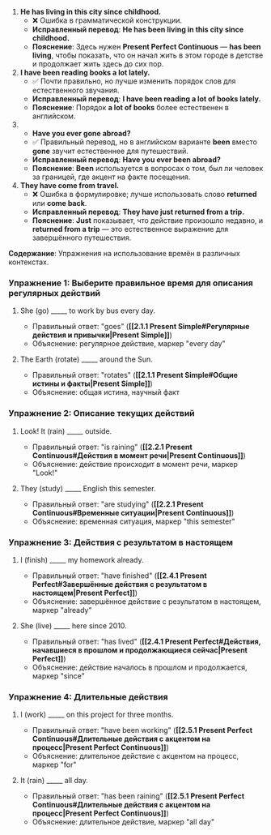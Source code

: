 1. **He has living in this city since childhood.**
	- ❌ Ошибка в грамматической конструкции.
	- **Исправленный перевод**: **He has been living in this city since childhood.**
	- **Пояснение**: Здесь нужен **Present Perfect Continuous** — **has been living**, чтобы показать, что он начал жить в этом городе в детстве и продолжает жить здесь до сих пор.
2.  **I have been reading books a lot lately.**
    - ✅ Почти правильно, но лучше изменить порядок слов для естественного звучания.
    - **Исправленный перевод**: **I have been reading a lot of books lately.**
    - **Пояснение**: Порядок **a lot of books** более естественен в английском.
3.  - **Have you ever gone abroad?**
    - ✅ Правильный перевод, но в английском варианте **been** вместо **gone** звучит естественнее для путешествий.
    - **Исправленный перевод**: **Have you ever been abroad?**
    - **Пояснение**: **Been** используется в вопросах о том, был ли человек за границей, где акцент на факте посещения.
4. **They have come from travel.**
    - ❌ Ошибка в формулировке; лучше использовать слово **returned** или **come back**.
    - **Исправленный перевод**: **They have just returned from a trip.**
    - **Пояснение**: **Just** показывает, что действие произошло недавно, и **returned from a trip** — это естественное выражение для завершённого путешествия.

**Содержание**: Упражнения на использование времён в различных контекстах.

### Упражнение 1: Выберите правильное время для описания регулярных действий

1. She (go) _____ to work by bus every day.
    - Правильный ответ: "goes" (**[[2.1.1 Present Simple#Регулярные действия и привычки|Present Simple]]**)
    - Объяснение: регулярное действие, маркер "every day"

2. The Earth (rotate) _____ around the Sun.
    - Правильный ответ: "rotates" (**[[2.1.1 Present Simple#Общие истины и факты|Present Simple]]**)
    - Объяснение: общая истина, научный факт

### Упражнение 2: Описание текущих действий

1. Look! It (rain) _____ outside.
    - Правильный ответ: "is raining" (**[[2.2.1 Present Continuous#Действия в момент речи|Present Continuous]]**)
    - Объяснение: действие происходит в момент речи, маркер "Look!"

2. They (study) _____ English this semester.
    - Правильный ответ: "are studying" (**[[2.2.1 Present Continuous#Временные ситуации|Present Continuous]]**)
    - Объяснение: временная ситуация, маркер "this semester"

### Упражнение 3: Действия с результатом в настоящем

1. I (finish) _____ my homework already.
    - Правильный ответ: "have finished" (**[[2.4.1 Present Perfect#Завершённые действия с результатом в настоящем|Present Perfect]]**)
    - Объяснение: завершённое действие с результатом в настоящем, маркер "already"

2. She (live) _____ here since 2010.
    - Правильный ответ: "has lived" (**[[2.4.1 Present Perfect#Действия, начавшиеся в прошлом и продолжающиеся сейчас|Present Perfect]]**)
    - Объяснение: действие началось в прошлом и продолжается, маркер "since"

### Упражнение 4: Длительные действия

1. I (work) _____ on this project for three months.
    - Правильный ответ: "have been working" (**[[2.5.1 Present Perfect Continuous#Длительные действия с акцентом на процесс|Present Perfect Continuous]]**)
    - Объяснение: длительное действие с акцентом на процесс, маркер "for"

2. It (rain) _____ all day.
    - Правильный ответ: "has been raining" (**[[2.5.1 Present Perfect Continuous#Длительные действия с акцентом на процесс|Present Perfect Continuous]]**)
    - Объяснение: длительное действие, маркер "all day"